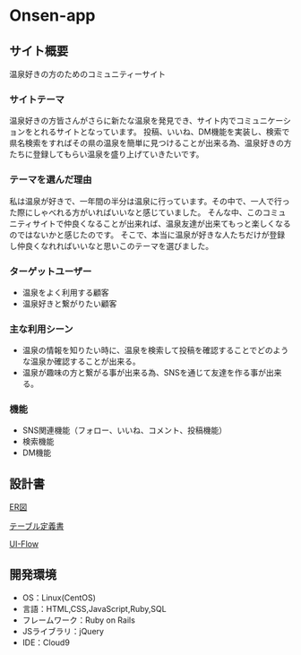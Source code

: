 # Onsen-app

## サイト概要

温泉好きの方のためのコミュニティーサイト

### サイトテーマ

温泉好きの方皆さんがさらに新たな温泉を発見でき、サイト内でコミュニケーションをとれるサイトとなっています。
投稿、いいね、DM機能を実装し、検索で県名検索をすればその県の温泉を簡単に見つけることが出来る為、温泉好きの方たちに登録してもらい温泉を盛り上げていきたいです。

### テーマを選んだ理由

私は温泉が好きで、一年間の半分は温泉に行っています。その中で、一人で行った際にしゃべれる方がいればいいなと感じていました。
そんな中、このコミュニティサイトで仲良くなることが出来れば、温泉友達が出来てもっと楽しくなるのではないかと感じたのです。
そこで、本当に温泉が好きな人たちだけが登録し仲良くなれればいいなと思いこのテーマを選びました。

### ターゲットユーザー
* 温泉をよく利用する顧客
* 温泉好きと繋がりたい顧客

### 主な利用シーン

* 温泉の情報を知りたい時に、温泉を検索して投稿を確認することでどのような温泉か確認することが出来る。
* 温泉が趣味の方と繋がる事が出来る為、SNSを通じて友達を作る事が出来る。

### 機能
* SNS関連機能（フォロー、いいね、コメント、投稿機能）
* 検索機能
* DM機能

## 設計書
[ER図](https://drive.google.com/file/d/1HU51gsvA5KJvf3TaOKVZSC_GzRjOx0hy/view?usp=share_link)

[テーブル定義書](https://docs.google.com/spreadsheets/d/135zHj1CJFkWeDpG7epnWGWJxb0AfX2O4/edit?usp=share_link&ouid=103603745916764727092&rtpof=true&sd=true)

[UI-Flow](https://drive.google.com/file/d/1hBcE4bsWmK9pleSvH5yXloLVt9Mt3O9Q/view?usp=share_link)


## 開発環境
- OS：Linux(CentOS)
- 言語：HTML,CSS,JavaScript,Ruby,SQL
- フレームワーク：Ruby on Rails
- JSライブラリ：jQuery
- IDE：Cloud9